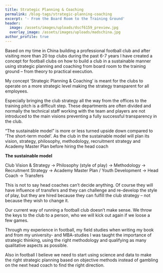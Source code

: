 ```yaml
---
title: Strategic Planning & Coaching
permalink: /blog-tags/strategic-planning-coaching
excerpt: '- From the Board Room to the Training Ground'
header:
  image: /assets/images/uploads/dscf6159_preview.jpg
  overlay_image: /assets/images/uploads/madschina.jpg
author_profile: true
---
```

Based on my time in China building a professional football club and after visiting more than 20 top clubs during the past 6-7 years I have created a concept for football clubs on how to build a club in a sustainable manner using strategic planning and coaching from board room to the training ground – from theory to practical execution.

My concept ‘Strategic Planning & Coaching’ is meant for the clubs to operate on a more strategic level making the strategy transparent for all employees.

Especially bringing the club strategy all the way from the offices to the training pitch is a difficult step. These departments are often divided and normally the technical staff working with the team and players are not introduced to the main visions preventing a fully successful transparency in the club.

“The sustainable model” is more or less turned upside down compared to ‘The short-term model’. As the club in the sustainable model will plan its vision, strategy, philosophy, methodology, recruitment strategy and Academy Master Plan before hiring the head coach

**The sustainable model**

Club Vision & Strategy → Philosophy (style of play) → Methodology → Recruitment Strategy → Academy Master Plan / Youth Development → Head Coach → Transfers 

This is not to say head coaches can’t decide anything. Of course they will have influence of transfers and they can challenge and re-develop the style of play, but they are hired because they can fulfill the club strategy – not because they wish to change it.

Our current way of running a football club doesn’t make sense. We throw the keys to the club to a person, who we will kick out again if we loose a few games.

Through my experience in football, my field studies when writing my book and from my university- and MBA-studies I was taught the importance of strategic thinking, using the right methodology and qualifying as many qualitative aspects as possible.

Also in football I believe we need to start using science and data to make the right strategic planning based on objective methods instead of gambling on the next head coach to find the right direction.
